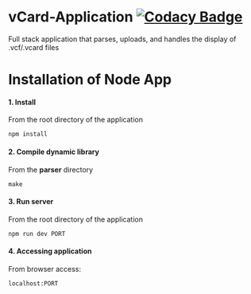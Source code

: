 # vCard-Application [![Codacy Badge](https://api.codacy.com/project/badge/Grade/f3bb9b10a7e74eacaedda969d4fd62dd)](https://www.codacy.com/app/arkdevelop/vCard-Application?utm_source=github.com&amp;utm_medium=referral&amp;utm_content=arkdevelop/vCard-Application&amp;utm_campaign=Badge_Grade)
Full stack application that parses, uploads, and handles the display of .vcf/.vcard files

# Installation of Node App
<h4>1. Install</h4>
<p>From the root directory of the application</p>
<code>npm install</code>

<h4>2. Compile dynamic library</h4>
<p>From the <b>parser</b> directory</p>
<code>make</code>

<h4>3. Run server</h4>
<p>From the root directory of the application</p>
<code>npm run dev PORT</code>

<h4>4. Accessing application</h4>
<p>From browser access:</p>
<code>localhost:PORT</code>
